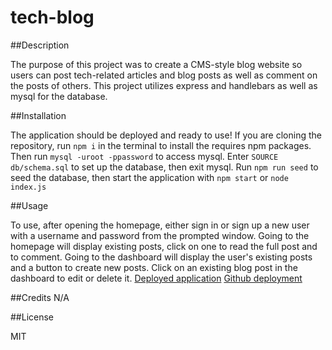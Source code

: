 # tech-blog

##Description

The purpose of this project was to create a CMS-style blog website so users can post tech-related articles and blog posts as well as comment on the posts of others. This project utilizes express and handlebars as well as mysql for the database.

##Installation

The application should be deployed and ready to use! If you are cloning the repository, run `npm i` in the terminal to install the requires npm packages. Then run `mysql -uroot -ppassword` to access mysql. Enter `SOURCE db/schema.sql` to set up the database, then exit mysql. Run `npm run seed` to seed the database, then start the application with `npm start` or `node index.js`

##Usage

To use, after opening the homepage, either sign in or sign up a new user with a username and password from the prompted window. Going to the homepage will display existing posts, click on one to read the full post and to comment. Going to the dashboard will display the user's existing posts and a button to create new posts. Click on an existing blog post in the dashboard to edit or delete it.
[Deployed application](https://tech-blog-23.herokuapp.com/)
[Github deployment](https://kiman21.github.io/tech-blog/)

##Credits
N/A

##License

MIT
